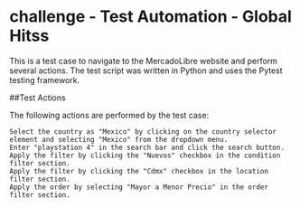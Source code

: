 # challenge - Test Automation - Global Hitss

This is a test case to navigate to the MercadoLibre website and perform several actions. 
The test script was written in Python and uses the Pytest testing framework.

##Test Actions

The following actions are performed by the test case:

    Select the country as "Mexico" by clicking on the country selector element and selecting "Mexico" from the dropdown menu.
    Enter "playstation 4" in the search bar and click the search button.
    Apply the filter by clicking the "Nuevos" checkbox in the condition filter section.
    Apply the filter by clicking the "Cdmx" checkbox in the location filter section.
    Apply the order by selecting "Mayor a Menor Precio" in the order filter section.
